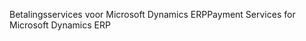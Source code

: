 <span data-ttu-id="7bd81-101">Betalingsservices voor Microsoft Dynamics ERP</span><span class="sxs-lookup"><span data-stu-id="7bd81-101">Payment Services for Microsoft Dynamics ERP</span></span>